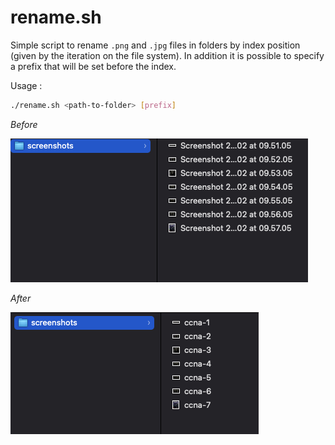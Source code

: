 rename.sh
=========

Simple script to rename ```.png``` and ```.jpg``` files in folders by index position (given by the iteration on the file system). In addition it is possible to specify a prefix that will be set before the index.

Usage : 
```bash
./rename.sh <path-to-folder> [prefix]
```

*Before*

<img src="img/before.png" alt="before"  />  

*After*

<img src="img/after.png" alt="after" />  
